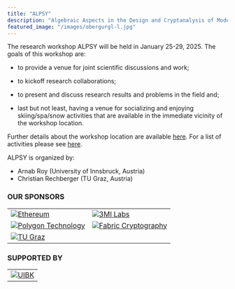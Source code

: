 ```yaml
---
title: "ALPSY"
description: "Algebraic Aspects in the Design and Cryptanalysis of Modern Symmetric Cryptography"
featured_image: "/images/obergurgl-l.jpg"
---
```


The research workshop ALPSY will be held in January 25-29, 2025. The goals of this workshop are:

* to provide a venue for joint scientific discussions and work;

* to kickoff research collaborations;

* to present and discuss research results and problems in the field and;

* last but not least, having a venue for socializing and enjoying skiing/spa/snow activities that are available in the immediate vicinity of the workshop location. 

Further details about the workshop location are available [here](https://www.uibk.ac.at/uz-obergurgl/). For a list of activities please see [here](https://www.gurgl.com/).



ALPSY is organized by:

* Arnab Roy (University of Innsbruck, Austria)
* Christian Rechberger (TU Graz, Austria)


### OUR SPONSORS

<table>
<tr>
<td class='sponsor-cell'><a href='https://ethereum.org/en/'><img alt="Ethereum" src="/images/sponsor_logos/logo_ethereum.svg" title="Ethereum"></a></td>
<td class='sponsor-cell'><a href='https://www.3milabs.tech/'><img alt="3MI Labs" src="/images/sponsor_logos/logo_3milabs.svg" title="3MI Labs"></a></td>
</tr>
<tr>
<td class='sponsor-cell'><a href='https://polygon.technology/'><img alt="Polygon Technology" src="/images/sponsor_logos/Polygon_blockchain_logo.png" title="Polygon Technology"></a></td>
<td class='sponsor-cell'><a href='https://www.fabriccryptography.com/'><img alt="Fabric Cryptography" src="/images/sponsor_logos/logo_fabric.svg" title="Fabric Cryptography"></a></td>
</tr>
<tr>
<td class='sponsor-cell'><a href='https://www.tugraz.at/'><img alt="TU Graz" src="/images/sponsor_logos/logo_tug.svg" title="TU Graz"></a></td>

</tr>
</table>


### SUPPORTED BY

<table>
<tr>
<td class='sponsor-cell'><a href='https://www.uibk.ac.at'><img alt="UIBK" src="/images/sponsor_logos/logo_uibk.svg" title="UIBK"></a></td>
</tr>
</table>